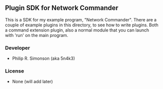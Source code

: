 ## Plugin SDK for Network Commander

This is a SDK for my example program, "Network Commander". There are a couple of example plugins in this directory, to see how to write plugins. Both a command extension plugin, also a normal module that you can launch with 'run' on the main program.

### Developer

 - Philip R. Simonson (aka 5n4k3)

### License

 - None (will add later)

